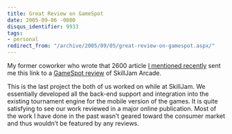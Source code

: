 ```yaml
---
title: Great Review on GameSpot
date: 2005-09-06 -0800
disqus_identifier: 9933
tags:
- personal
redirect_from: "/archive/2005/09/05/great-review-on-gamespot.aspx/"
---
```


My former coworker who wrote that 2600 article [I mentioned
recently](https://haacked.com/archive/2005/08/29/9748.aspx) sent me this
link to a [GameSpot
review](http://www.gamespot.com/mobile/puzzle/skilljam/review.html?part=rss&tag=gs_reviews&subj=6132633)
of SkillJam Arcade.

This is the last project the both of us worked on while at SkillJam. We
essentially developed all the back-end support and integration into the
existing tournament engine for the mobile version of the games. It is
quite satisfying to see our work reviewed in a major online publication.
Most of the work I have done in the past wasn’t geared toward the
consumer market and thus wouldn’t be featured by any reviews.

